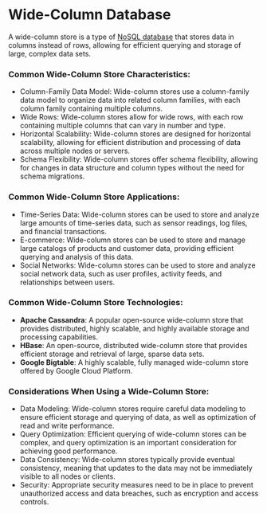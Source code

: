 # Wide-Column Database

A wide-column store is a type of [NoSQL database](/system-components/nosql-database.md) that stores data in columns instead of rows, allowing for efficient querying and storage of large, complex data sets.

### Common Wide-Column Store Characteristics:

-   Column-Family Data Model: Wide-column stores use a column-family data model to organize data into related column families, with each column family containing multiple columns.
-   Wide Rows: Wide-column stores allow for wide rows, with each row containing multiple columns that can vary in number and type.
-   Horizontal Scalability: Wide-column stores are designed for horizontal scalability, allowing for efficient distribution and processing of data across multiple nodes or servers.
-   Schema Flexibility: Wide-column stores offer schema flexibility, allowing for changes in data structure and column types without the need for schema migrations.

### Common Wide-Column Store Applications:

-   Time-Series Data: Wide-column stores can be used to store and analyze large amounts of time-series data, such as sensor readings, log files, and financial transactions.
-   E-commerce: Wide-column stores can be used to store and manage large catalogs of products and customer data, providing efficient querying and analysis of this data.
-   Social Networks: Wide-column stores can be used to store and analyze social network data, such as user profiles, activity feeds, and relationships between users.

### Common Wide-Column Store Technologies:

-   **Apache Cassandra**: A popular open-source wide-column store that provides distributed, highly scalable, and highly available storage and processing capabilities.
-   **HBase**: An open-source, distributed wide-column store that provides efficient storage and retrieval of large, sparse data sets.
-   **Google Bigtable**: A highly scalable, fully managed wide-column store offered by Google Cloud Platform.

### Considerations When Using a Wide-Column Store:

-   Data Modeling: Wide-column stores require careful data modeling to ensure efficient storage and querying of data, as well as optimization of read and write performance.
-   Query Optimization: Efficient querying of wide-column stores can be complex, and query optimization is an important consideration for achieving good performance.
-   Data Consistency: Wide-column stores typically provide eventual consistency, meaning that updates to the data may not be immediately visible to all nodes or clients.
-   Security: Appropriate security measures need to be in place to prevent unauthorized access and data breaches, such as encryption and access controls.
